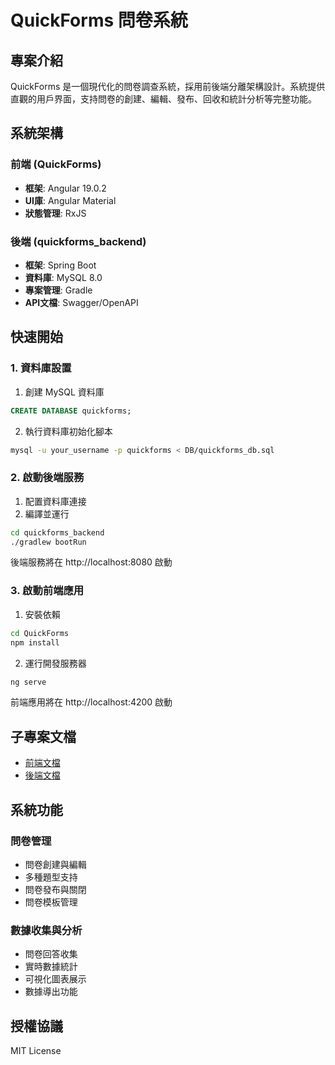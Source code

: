 # QuickForms 問卷系統

## 專案介紹

QuickForms 是一個現代化的問卷調查系統，採用前後端分離架構設計。系統提供直觀的用戶界面，支持問卷的創建、編輯、發布、回收和統計分析等完整功能。

## 系統架構

### 前端 (QuickForms)

- **框架**: Angular 19.0.2
- **UI庫**: Angular Material
- **狀態管理**: RxJS

### 後端 (quickforms_backend)

- **框架**: Spring Boot
- **資料庫**: MySQL 8.0
- **專案管理**: Gradle
- **API文檔**: Swagger/OpenAPI

## 快速開始

### 1. 資料庫設置

1. 創建 MySQL 資料庫

```sql
CREATE DATABASE quickforms;
```

2. 執行資料庫初始化腳本

```bash
mysql -u your_username -p quickforms < DB/quickforms_db.sql
```

### 2. 啟動後端服務

1. 配置資料庫連接
2. 編譯並運行

```bash
cd quickforms_backend
./gradlew bootRun
```

後端服務將在 http://localhost:8080 啟動

### 3. 啟動前端應用

1. 安裝依賴

```bash
cd QuickForms
npm install
```

2. 運行開發服務器

```bash
ng serve
```

前端應用將在 http://localhost:4200 啟動

## 子專案文檔

- [前端文檔](QuickForms/README.md)
- [後端文檔](quickforms_backend/README.md)

## 系統功能

### 問卷管理

- 問卷創建與編輯
- 多種題型支持
- 問卷發布與關閉
- 問卷模板管理

### 數據收集與分析

- 問卷回答收集
- 實時數據統計
- 可視化圖表展示
- 數據導出功能

## 授權協議

MIT License

